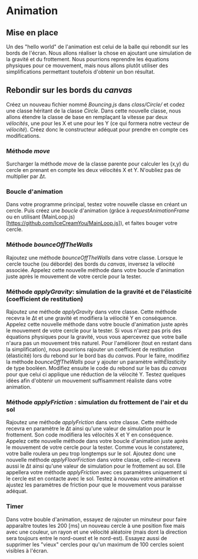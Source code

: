 # Animation

## Mise en place

Un des "hello world" de l'animation est celui de la balle qui rebondit sur les bords de l'écran. Nous allons réaliser la chose en ajoutant une simulation de la gravité et du frottement. Nous pourrions reprendre les équations physiques pour ce mouvement,  mais nous allons plutôt utiliser des simplifications permettant toutefois d'obtenir un bon résultat.

## Rebondir sur les bords du *canvas*
Créez un nouveau fichier nommé *Bouncing.js* dans *class/Circle/* et codez une classe héritant de la classe *Circle*.  Dans cette nouvelle classe, nous allons étendre la classe de base en remplaçant la vitesse par deux *vélocités*, une pour les X et une pour les Y (ce qui formera notre vecteur de *vélocité*). Créez donc le constructeur adéquat pour prendre en compte ces modifications.

### Méthode *move*
Surcharger la méthode *move* de la classe parente pour calculer les (x,y) du cercle en prenant en compte les deux vélocités X et Y. N'oubliez pas de multiplier par Δt. 

### Boucle d'animation
Dans votre programme principal, testez votre nouvelle classe en créant un cercle. Puis créez une *boucle* d'animation (grâce à *requestAnimationFrame* ou en utilisant (MainLoop.js)[https://github.com/IceCreamYou/MainLoop.js]), et faites bouger votre cercle. 

### Méthode *bounceOffTheWalls*

Rajoutez une méthode *bounceOffTheWalls* dans votre classe. Lorsque le cercle touche (ou déborde) des bords du *canvas*, inversez la vélocité associée.  Appelez cette nouvelle méthode dans votre boucle d'animation juste après le mouvement de votre cercle pour la tester.

### Méthode *applyGravity*: simulation de la gravité et de l'élasticité (coefficient de restitution)

Rajoutez une méthode *applyGravity* dans votre classe. Cette méthode recevra le Δt et une gravité et modifiera la vélocité Y en conséquence. Appelez cette nouvelle méthode dans votre boucle d'animation juste après le mouvement de votre cercle pour la tester. Si vous n'avez pas pris des équations physiques pour la gravité, vous vous apercevrez que votre balle n'aura pas un mouvement très naturel.  Pour l'améliorer (tout en restant dans la simplification), nous pourrions rajouter un coefficient de restitution (élasticité) lors du rebond sur le bord bas du *canvas*. Pour le faire, modifiez la méthode *bounceOffTheWalls* pour y ajouter un paramètre *withElasticity* de type booléen. Modifiez ensuite le code du rebond sur le bas du *canvas* pour que celui ci applique une réduction de la vélocité Y.  Testez quelques idées afin d'obtenir un mouvement suffisamment réaliste dans votre animation.

### Méthode *applyFriction* : simulation du frottement de l'air et du sol
Rajoutez une méthode *applyFriction* dans votre classe. Cette méthode recevra en paramètre le Δt ainsi qu'une valeur de simulation pour le frottement. Son code modifiera les vélocités X et Y en conséquence. Appelez cette nouvelle méthode dans votre boucle d'animation juste après le mouvement de votre cercle pour la tester. Comme vous le constaterez, votre balle roulera un peu trop longtemps sur le *sol*.  Ajoutez donc une nouvelle méthode *applyFloorFriction* dans votre classe, celle-ci recevra aussi le Δt ainsi qu'une valeur de simulation pour le frottement au sol. Elle appellera votre méthode *applyFriction* avec ces paramètres  uniquement si le cercle est en contacte avec le sol. Testez à nouveau votre animation et ajustez les paramètres de friction pour que le mouvement vous paraisse adéquat.

### Timer
Dans votre bouble d'animation, essayez de rajouter un minuteur pour faire apparaître toutes les 200 [ms] un nouveau cercle à une position fixe mais avec une couleur, un rayon et une vélocité aléatoire (mais dont la direction sera toujours entre le nord-ouest et le nord-est). Essayez aussi de supprimer les "vieux" cercles pour qu'un maximum de 100 cercles soient visibles à l'écran.
